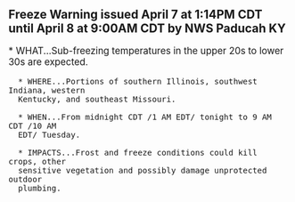 <p>
   <h2>Freeze Warning issued April 7 at 1:14PM CDT until April 8 at 9:00AM CDT by NWS Paducah KY</h2>
   <div style="font-size:120%">* WHAT...Sub-freezing temperatures in the upper 20s to lower 30s are
      expected.
      
      * WHERE...Portions of southern Illinois, southwest Indiana, western
      Kentucky, and southeast Missouri.
      
      * WHEN...From midnight CDT /1 AM EDT/ tonight to 9 AM CDT /10 AM
      EDT/ Tuesday.
      
      * IMPACTS...Frost and freeze conditions could kill crops, other
      sensitive vegetation and possibly damage unprotected outdoor
      plumbing.
   </div>
</p>